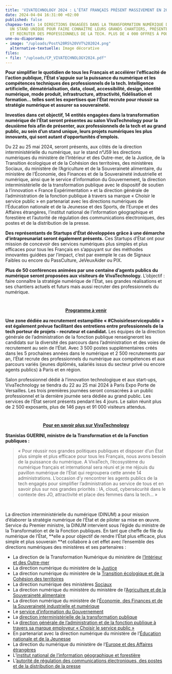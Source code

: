 ```yaml
---
title: 'VIVATECHNOLOGY 2024 : L’ÉTAT FRANÇAIS PRÉSENT MASSIVEMENT EN 2024'
date: 2024-04-04 16:31:00 +02:00
published: false
chapeau-text: 14 DIRECTIONS ENGAGÉES DANS LA TRANSFORMATION NUMÉRIQUE DE L’ÉTAT SUR
  UN STAND UNIQUE POUR FAIRE CONNAÎTRE LEURS GRANDS CHANTIERS, PRÉSENTER LEURS OFFRES
  ET RECRUTER DES PROFESSIONNELS DE LA TECH. PLUS DE 4 000 OFFRES À POURVOIR.
une-ou-diaporama:
- image: "/uploads/Post%20RS%20VVT%202024.png"
  alternative-textuelle: Image décorative
files:
- file: "/uploads/CP_VIVATECHNOLOGY2024.pdf"
---
```


**Pour simplifier le quotidien de tous les Français et accélérer l’efficacité de l’action publique, l’État s’appuie sur la puissance du numérique et les compétences techniques des professionnels de la tech. Intelligence artificielle, dématérialisation, data, cloud, accessibilité, design, identité numérique, mode produit, infrastructure, attractivité, fidélisation et formation… telles sont les expertises que l’État recrute pour réussir sa stratégie numérique et assurer sa souveraineté.**

**Investies dans cet objectif, 14 entités engagées dans la transformation numérique de l’État seront présentes au salon VivaTechnology pour la deuxième fois afin de présenter, aux professionnels de la tech et au grand public, au sein d’un stand unique, leurs projets numériques les plus innovants, qui sont autant d’opportunités d’emplois.**

Du 22 au 25 mai 2024, seront présents, aux côtés de la direction interministérielle du numérique, sur le stand n°J59 les directions numériques du ministère de l’Intérieur et des Outre-mer, de la Justice, de la Transition écologique et de la Cohésion des territoires, des ministères Sociaux, du ministère de l’Agriculture et de la Souveraineté alimentaire, du ministère de l’Économie, des Finances et de la Souveraineté industrielle et numérique, ainsi que le service d’information du Gouvernement, la direction interministérielle de la transformation publique avec le dispositif de soutien à l’innovation « France Expérimentation » et la direction générale de l’administration de la fonction publique à travers sa marque « Choisir le service public » en partenariat avec les directions numériques de l’Éducation nationale et de la Jeunesse et des Sports, de l’Europe et des Affaires étrangères, l’institut national de l’information géographique et forestière et l’autorité de régulation des communications électroniques, des postes et de la distribution de la presse.

**Des représentants de Startups d’État développées grâce à une démarche d’intrapreunariat seront également présents.** Ces Startups d’État ont pour mission de concevoir des services numériques plus simples et plus efficaces pour tous les Français en s’appuyant sur des méthodes innovantes guidées par l’impact, c’est par exemple le cas de Signaux Faibles ou encore du PassCulture, JeVeuxAider ou PIX.

**Plus de 50 conférences animées par une centaine d’agents publics du numérique seront proposées aux visiteurs de VivaTechnology.** L’objectif : faire connaître la stratégie numérique de l’État, ses grandes réalisations et ses chantiers actuels et futurs mais aussi recruter des professionnels du numérique. 

<div align="center" style="margin-bottom: 15px; margin-top: 40px"><a href="https://www.numerique.gouv.fr/agenda/un-pavillon-du-numerique-de-letat-a-vivatechnology-2024/" class="button" title="Programme à venir  - Lien externe"><b>Programme à venir</b></a></div>

**Une zone dédiée au recrutement estampillée « #Choisirleservicepublic » est également prévue facilitant des entretiens entre professionnels de la tech porteur de projets - recruteur et candidat.** Les équipes de la direction générale de l’administration de la fonction publique renseigneront les candidats sur la diversité des parcours dans l’administration et des voies de recrutement au sein de l’État. Avec 3 500 postes supplémentaires créés dans les 5 prochaines années dans le numérique et 2 500 recrutements par an, l’État recrute des professionnels du numérique aux compétences et aux parcours variés (jeunes diplômés, salariés issus du secteur privé ou encore agents publics) à Paris et en région.

Salon professionnel dédié à l’innovation technologique et aux start-ups, VivaTechnology se tiendra du 22 au 25 mai 2024 à Paris Expo Porte de Versailles. Les trois premières journées seront consacrées à un public professionnel et la dernière journée sera dédiée au grand public. Les services de l’État seront présents pendant les 4 jours. Le salon réunit plus de 2 500 exposants, plus de 146 pays et 91 000 visiteurs attendus. 

<div align="center" style="margin-bottom: 15px; margin-top: 40px"><a href="vivatechnology.com" class="button" title="Pour en savoir plus sur VivaTechnology  - Lien externe"><b>Pour en savoir plus sur VivaTechnology</b></a></div>

**Stanislas GUERINI, ministre de la Transformation et de la Fonction publiques :**
> « Pour réussir nos grandes politiques publiques et disposer d’un État plus simple et plus efficace pour tous les Français, nous avons besoin de la puissance du numérique. A VivaTech, l’écosystème du numérique français et international sera réuni et je me réjouis du pavillon numérique de l’État qui regroupera cette année 14 administrations. L’occasion d’y rencontrer les agents publics de la tech engagés pour simplifier l’administration au service de tous et en savoir plus sur nos grandes priorités : IA, cloud, cybersécurité dans le contexte des JO, attractivité et place des femmes dans la tech… »
<br>

La direction interministérielle du numérique (DINUM) a pour mission d’élaborer la stratégie numérique de l’État et de piloter sa mise en œuvre. Service du Premier ministre, la DINUM intervient sous l’égide du ministre de la Transformation et de la Fonction publiques. En tant que cheffe de file du numérique de l’État, **elle a pour objectif de rendre l’État plus efficace, plus simple et plus souverain **et collabore à cet effet avec l’ensemble des directions numériques des ministères et ses partenaires :

* La direction de la Transformation Numérique du ministère de [l’Intérieur et des Outre-mer](https://www.interieur.gouv.fr/ministere/secretariat-general/direction-de-la-transformation-numerique)
* La direction numérique du ministère de la [Justice](https://www.justice.gouv.fr/) 
* La direction numérique du ministère de la [Transition écologique et de la Cohésion des territoires](https://www.ecologie.gouv.fr/secretariat-general) 
* La direction numérique des ministères [Sociaux](https://solidarites.gouv.fr/) 
* La direction numérique du ministère du ministère de l’[Agriculture et de la Souveraineté alimentaire](https://agriculture.gouv.fr/) 
* La direction numérique du ministère de l’[Économie, des Finances et de la Souveraineté industrielle et numérique](https://www.economie.gouv.fr/) 
* Le [service d’information du Gouvernement](https://www.gouvernement.fr/organisation/service-d-information-du-gouvernement-sig) 
* La [direction interministérielle de la transformation publique](https://www.modernisation.gouv.fr/) 
* La [direction générale de l’administration et de la fonction publique à travers sa marque employeur « Choisir le service public »](https://www.fonction-publique.gouv.fr/la-dgafp) 
* En partenariat avec la direction numérique du ministère de l’[Éducation nationale et de la Jeunesse](https://www.education.gouv.fr/) 
* La direction du numérique du ministère de l’[Europe et des Affaires étrangères](https://www.diplomatie.gouv.fr/fr/) 
* L’[institut national de l’information géographique et forestière](https://www.ign.fr/) 
* L’[autorité de régulation des communications électroniques, des postes et de la distribution de la presse](https://www.arcep.fr/) 
